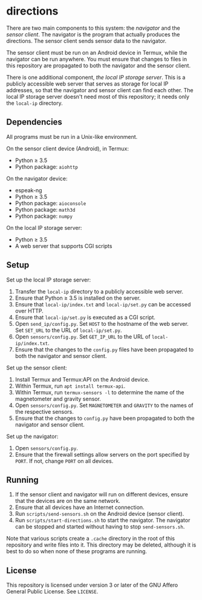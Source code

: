 directions
==========

There are two main components to this system: the *navigator* and the *sensor
client*. The navigator is the program that actually produces the directions.
The sensor client sends sensor data to the navigator.

The sensor client must be run on an Android device in Termux, while the
navigator can be run anywhere. You must ensure that changes to files in this
repository are propagated to both the navigator and the sensor client.

There is one additional component, *the local IP storage server*. This is a
publicly accessible web server that serves as storage for local IP addresses,
so that the navigator and sensor client can find each other. The local IP
storage server doesn't need most of this repository; it needs only the
`local-ip` directory.


Dependencies
------------

All programs must be run in a Unix-like environment.

On the sensor client device (Android), in Termux:

* Python ≥ 3.5
* Python package: `aiohttp`

On the navigator device:

* espeak-ng
* Python ≥ 3.5
* Python package: `aioconsole`
* Python package: `math3d`
* Python package: `numpy`

On the local IP storage server:

* Python ≥ 3.5
* A web server that supports CGI scripts


Setup
-----

Set up the local IP storage server:

1. Transfer the `local-ip` directory to a publicly accessible web server.
2. Ensure that Python ≥ 3.5 is installed on the server.
3. Ensure that `local-ip/index.txt` and `local-ip/set.py` can be accessed over
   HTTP.
4. Ensure that `local-ip/set.py` is executed as a CGI script.
5. Open `send_ip/config.py`. Set `HOST` to the hostname of the web server.
   Set `SET_URL` to the URL of `local-ip/set.py`.
6. Open `sensors/config.py`. Set `GET_IP_URL` to the URL of
   `local-ip/index.txt`.
7. Ensure that the changes to the `config.py` files have been propagated to
   both the navigator and sensor client.

Set up the sensor client:

1. Install Termux and Termux:API on the Android device.
2. Within Termux, run `apt install termux-api`.
3. Within Termux, run `termux-sensors -l` to determine the name of the
   magnetometer and gravity sensor.
4. Open `sensors/config.py`. Set `MAGNETOMETER` and `GRAVITY` to the names
   of the respective sensors.
5. Ensure that the changes to `config.py` have been propagated to both the
   navigator and sensor client.

Set up the navigator:

1. Open `sensors/config.py`.
2. Ensure that the firewall settings allow servers on the port specified by
   `PORT`. If not, change `PORT` on all devices.


Running
-------

1. If the sensor client and navigator will run on different devices, ensure
   that the devices are on the same network.
2. Ensure that all devices have an Internet connection.
3. Run `scripts/send-sensors.sh` on the Android device (sensor client).
4. Run `scripts/start-directions.sh` to start the navigator. The navigator
   can be stopped and started without having to stop `send-sensors.sh`.

Note that various scripts create a `.cache` directory in the root of this
repository and write files into it. This directory may be deleted, although it
is best to do so when none of these programs are running.


License
-------

This repository is licensed under version 3 or later of the GNU Affero General
Public License. See `LICENSE`.
